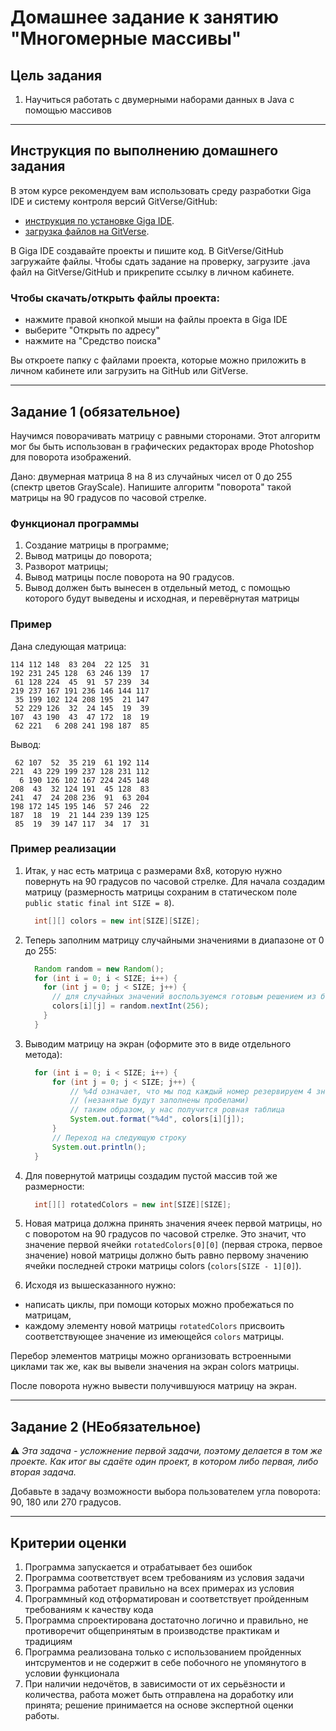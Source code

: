 # Домашнее задание к занятию "Многомерные массивы"

## Цель задания

1. Научиться работать с двумерными наборами данных в Java с помощью массивов

------

## Инструкция по выполнению домашнего задания

В этом курсе рекомендуем вам использовать среду разработки Giga IDE и систему контроля версий GitVerse/GitHub:

- [инструкция по установке Giga IDE](https://gitverse.ru/netology/Instructions/content/master/GigaIDE/installation.md).
- [загрузка файлов на GitVerse](https://netospace.ru/drive/d/s/11xdm1agxRe2dwMDGrLExhoukySBNewg/91RB2G9FteFqXCvbnoGY3Jp-09EyPCaR-cL1AP0IoBAw).
  
В Giga IDE создавайте проекты и пишите код. В GitVerse/GitHub загружайте файлы.
Чтобы сдать задание на проверку, загрузите .java файл на GitVerse/GitHub и прикрепите ссылку в личном кабинете.

### Чтобы скачать/открыть файлы проекта:

- нажмите правой кнопкой мыши на файлы проекта в Giga IDE
- выберите "Открыть по адресу"
- нажмите на "Средство поиска"

Вы откроете папку с файлами проекта, которые можно приложить в личном кабинете или загрузить на GitHub или GitVerse.

------

## Задание 1 (обязательное)

Научимся поворачивать матрицу с равными сторонами. Этот алгоритм мог бы быть использован в графических редакторах 
вроде Photoshop для поворота изображений.

Дано: двумерная матрица 8 на 8 из случайных чисел от 0 до 255 (спектр цветов GrayScale).
Напишите алгоритм "поворота" такой матрицы на 90 градусов по часовой стрелке.

### Функционал программы
1. Создание матрицы в программе;
2. Вывод матрицы до поворота;
3. Разворот матрицы;
4. Вывод матрицы после поворота на 90 градусов.
5. Вывод должен быть вынесен в отдельный метод, с помощью которого будут выведены и исходная, и перевёрнутая матрицы

### Пример
Дана следующая матрица:
``` 
114 112 148  83 204  22 125  31
192 231 245 128  63 246 139  17
 61 128 224  45  91  57 239  34
219 237 167 191 236 146 144 117
 35 199 102 124 208 195  21 147
 52 229 126  32  24 145  19  39
107  43 190  43  47 172  18  19
 62 221   6 208 241 198 187  85
```  
Вывод:
```  
 62 107  52  35 219  61 192 114
221  43 229 199 237 128 231 112
  6 190 126 102 167 224 245 148
208  43  32 124 191  45 128  83
241  47  24 208 236  91  63 204
198 172 145 195 146  57 246  22
187  18  19  21 144 239 139 125
 85  19  39 147 117  34  17  31
```  

### Пример реализации
1. Итак, у нас есть матрица с размерами 8x8, которую нужно повернуть на 90 градусов по часовой стрелке.
Для начала создадим матрицу (размерность матрицы сохраним в статическом поле `public static final int SIZE = 8`).
    ```java
      int[][] colors = new int[SIZE][SIZE];
    ```  

2. Теперь заполним матрицу случайными значениями в диапазоне от 0 до 255:
    ```java
      Random random = new Random();
      for (int i = 0; i < SIZE; i++) {
        for (int j = 0; j < SIZE; j++) {
          // для случайных значений воспользуемся готовым решением из библиотеки java.util.Random
          colors[i][j] = random.nextInt(256);
        }
      }
    ```  
3. Выводим матрицу на экран (оформите это в виде отдельного метода):
    ```java
      for (int i = 0; i < SIZE; i++) {
          for (int j = 0; j < SIZE; j++) {
              // %4d означает, что мы под каждый номер резервируем 4 знака
              // (незанятые будут заполнены пробелами)
              // таким образом, у нас получится ровная таблица
              System.out.format("%4d", colors[i][j]);
          }
          // Переход на следующую строку
          System.out.println();
      }
    ```  
4. Для повернутой матрицы создадим пустой массив той же размерности:
    ```java
      int[][] rotatedColors = new int[SIZE][SIZE];
    ``` 
5. Новая матрица должна принять значения ячеек первой матрицы, но с поворотом на 90 градусов по часовой стрелке.
Это значит, что значение первой ячейки `rotatedColors[0][0]` (первая строка, первое значение) новой матрицы
должно быть равно первому значению ячейки последней строки матрицы colors (`colors[SIZE - 1][0]`).
6. Исходя из вышесказанного нужно: 
  * написать циклы, при помощи которых можно пробежаться по матрицам,
  * каждому элементу новой матрицы `rotatedColors` присвоить соответствующее значение из имеющейся `colors` матрицы.

Перебор элементов матрицы можно организовать встроенными циклами так же, как вы вывели значения на экран colors матрицы.

После поворота нужно вывести получившуюся матрицу на экран.

------

## Задание 2 (НЕобязательное)

:warning: _Эта задача - усложнение первой задачи, поэтому делается в том же проекте. Как итог вы сдаёте один проект, в котором либо первая, либо вторая задача._

Добавьте в задачу возможности выбора пользователем угла поворота: 90, 180 или 270 градусов.

------

## Критерии оценки

1. Программа запускается и отрабатывает без ошибок
2. Программа соответствует всем требованиям из условия задачи
3. Программа работает правильно на всех примерах из условия
4. Программный код отформатирован и соответствует пройденным требованиям к качеству кода
5. Программа спроектирована достаточно логично и правильно, не противоречит общепринятым в производстве практикам и традициям
6. Программа реализована только с использованием пройденных интсрументов и не содержит в себе побочного не упомянутого в условии функционала
7. При наличии недочётов, в зависимости от их серьёзности и количества, работа может быть отправлена на доработку или принята; решение принимается на основе экспертной оценки работы.
